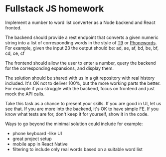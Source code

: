 # Fullstack JS homework
Implement a number to word list converter as a Node backend and React fronted.

The backend should provide a rest endpoint that converts a given numeric string
into a list of corresponding words in the style of [T9](https://en.wikipedia.org/wiki/T9_(predictive_text))
or [Phonewords](https://en.wikipedia.org/wiki/Phoneword). For example, given
the input 23 the output should be: ad, ae, af, bd, be, bf, cd, ce, cf

The frontend should allow the user to enter a number, query the backend for
the corresponding expansions, and display them.

The solution should be shared with us in a git repository with real history included.
It's OK not to deliver 100%, but the more working parts the better. For example if you
struggle with the backend, focus on frontend and just mock the API calls.

Take this task as a chance to present your skills. If you are good in UI,
let us see that. If you are more into the backend, it's OK to have simple FE.
If you know what tests are for, don't keep it for yourself, show it in the code.

Ways to go beyond the minimal solution could include for example:
- phone keyboard -like UI
- great project setup
- mobile app in React Native
- filtering to include only real words based on a suitable word list